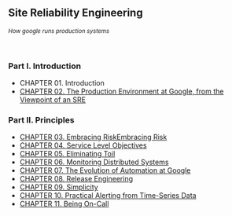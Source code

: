 ## Site Reliability Engineering
<i><small>How google runs production systems</small></i>

<br/>

### Part I. Introduction

- CHAPTER 01. Introduction
- [CHAPTER 02. The Production Environment at Google, from the Viewpoint of an SRE](./chapter02)

### Part II. Principles

- [CHAPTER 03. Embracing RiskEmbracing Risk](./chapter03)
- [CHAPTER 04. Service Level Objectives](./chapter04)
- [CHAPTER 05. Eliminating Toil](./chapter05)
- [CHAPTER 06. Monitoring Distributed Systems](./chapter06)
- [CHAPTER 07. The Evolution of Automation at Google](./chapter07)
- [CHAPTER 08. Release Engineering](./chapter08)
- [CHAPTER 09. Simplicity](./chapter09)
- [CHAPTER 10. Practical Alerting from Time-Series Data](./chapter10)
- [CHAPTER 11. Being On-Call](./chapter11)

<br/><br/>

